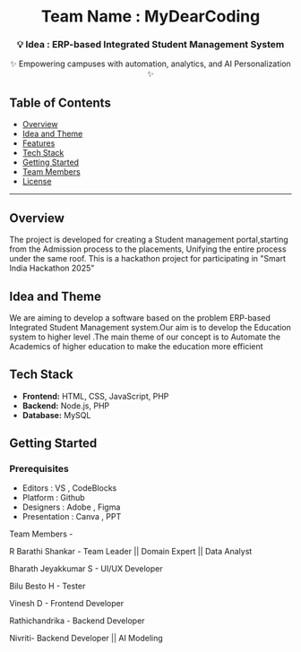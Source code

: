 <!--STILL UNDER CONSTRUCTION-->
<div align="center">

#  Team Name : MyDearCoding  
### 💡 Idea : ERP-based Integrated Student Management System  
✨ Empowering campuses with automation, analytics, and AI Personalization ✨

</div>

## Table of Contents

- [Overview](#overview)
- [Idea and Theme](#Idea-and-Theme)
- [Features](#features)
- [Tech Stack](#tech-stack)
- [Getting Started](#getting-started)
- [Team Members](#team-members)
- [License](#license)

---

## Overview

The project is developed for creating a Student management portal,starting from the Admission process to the placements, Unifying the entire process under the same roof. This is a hackathon project for participating in "Smart India Hackathon 2025"
<!--Describe your project here.  
What problem does it solve?  
What makes it unique or interesting?-->

## Idea and Theme

We are aiming to develop a software based on the problem ERP-based Integrated Student Management system.Our aim is to develop the Education system to higher level .The main theme of our concept is to Automate the Academics of higher education to make the education more efficient

<!--## Features

- Feature 1  
- Feature 2  
- Feature 3  
- (Add more features as needed)
-->
## Tech Stack

- **Frontend:** HTML, CSS, JavaScript, PHP  
- **Backend:** Node.js, PHP  
- **Database:** MySQL

## Getting Started

### Prerequisites

- Editors : VS , CodeBlocks
- Platform : Github
- Designers : Adobe , Figma
- Presentation : Canva , PPT

Team Members -

R Barathi Shankar - Team Leader || Domain Expert || Data Analyst

Bharath Jeyakkumar S - UI/UX Developer

Bilu Besto H - Tester

Vinesh D - Frontend Developer

Rathichandrika - Backend Developer

Nivriti- Backend Developer || AI Modeling

